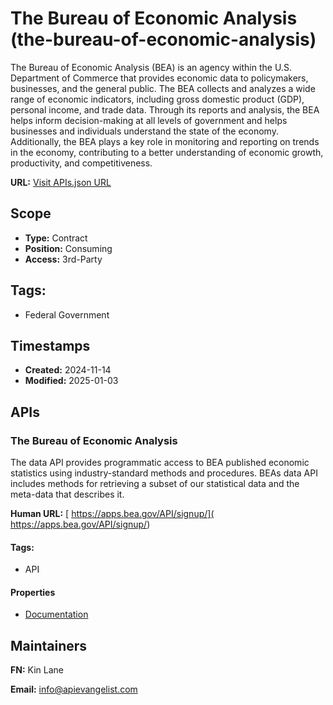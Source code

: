# The Bureau of Economic Analysis (the-bureau-of-economic-analysis)
The Bureau of Economic Analysis (BEA) is an agency within the U.S. Department of Commerce that provides economic data to policymakers, businesses, and the general public. The BEA collects and analyzes a wide range of economic indicators, including gross domestic product (GDP), personal income, and trade data. Through its reports and analysis, the BEA helps inform decision-making at all levels of government and helps businesses and individuals understand the state of the economy. Additionally, the BEA plays a key role in monitoring and reporting on trends in the economy, contributing to a better understanding of economic growth, productivity, and competitiveness.

**URL:** [Visit APIs.json URL](https://raw.githubusercontent.com/api-search/the-bureau-of-economic-analysis/refs/heads/main/apis.yml)

## Scope

- **Type:** Contract 
- **Position:** Consuming 
- **Access:** 3rd-Party 

## Tags:

 - Federal Government

## Timestamps

- **Created:** 2024-11-14 
- **Modified:** 2025-01-03 

## APIs

### The Bureau of Economic Analysis
The data API provides programmatic access to BEA published economic statistics using industry-standard methods and procedures. BEAs data API includes methods for retrieving a subset of our statistical data and the meta-data that describes it.

**Human URL:** [ https://apps.bea.gov/API/signup/]( https://apps.bea.gov/API/signup/)


#### Tags:

 - API

#### Properties

- [Documentation]( https://apps.bea.gov/API/signup/)

## Maintainers

**FN:** Kin Lane

**Email:** info@apievangelist.com

